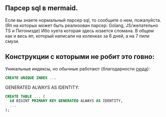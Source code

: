 ## Парсер sql в mermaid.

Если вы знаете нормальный парсер sql, то сообщите о нем, пожалуйста.
(Яп на которых может быть реализован парсер: Golang, JS/желательно TS и Питонизде)
Ибо хуета которая здесь юзается сломана. В общем как и весь яп,
который написали на коленках за 6 дней, а на 7 пили смузи.

## Конструкции с которыми не робит это говно:

Уникальные индексы, но обычные работают (благодарности [сюда](https://github.com/taozhi8833998/node-sql-parser)):
```sql
CREATE UNIQUE INDEX ...
```

GENERATED ALWAYS AS IDENTITY:
```sql
CREATE TABLE ... (
  id BIGINT PRIMARY KEY GENERATED ALWAYS AS IDENTITY,
  ...
);
```
